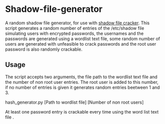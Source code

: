 # Shadow-file-generator
A random shadow file generator, for use with [shadow file cracker](https://github.com/necaro55/Shadow-file-cracker).
This script generates a random number of entries of the /etc/shadow file simulating users with encrypted passwords, the usernames and the passwords are generated using
a wordlist text file, some random number of users are generated with unfeasible to crack passwords and the root user password is also randomly crackable.

## Usage
The script accepts two arguments, the file path to the wordlist text file and the number of non root user entries. The root user is added to this number, if no number of entries is given it generates random entries beetween 1 and 3.

hash_generator.py [Path to wordlist file] [Number of non root users]

At least one password entry is crackable every time using the word list text file .
